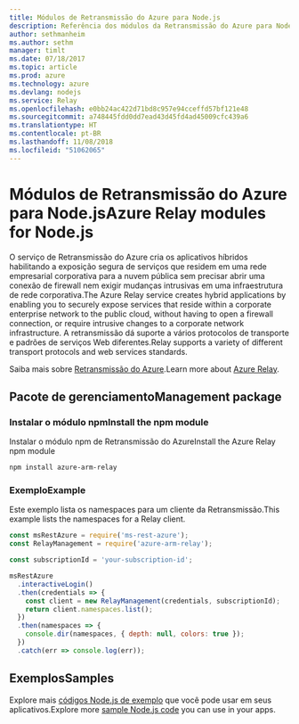 ```yaml
---
title: Módulos de Retransmissão do Azure para Node.js
description: Referência dos módulos da Retransmissão do Azure para Node.js
author: sethmanheim
ms.author: sethm
manager: timlt
ms.date: 07/18/2017
ms.topic: article
ms.prod: azure
ms.technology: azure
ms.devlang: nodejs
ms.service: Relay
ms.openlocfilehash: e0bb24ac422d71bd8c957e94cceffd57bf121e48
ms.sourcegitcommit: a748445fdd0dd7ead43d45fd4ad45009cfc439a6
ms.translationtype: HT
ms.contentlocale: pt-BR
ms.lasthandoff: 11/08/2018
ms.locfileid: "51062065"
---
```

# <a name="azure-relay-modules-for-nodejs"></a><span data-ttu-id="4b00d-103">Módulos de Retransmissão do Azure para Node.js</span><span class="sxs-lookup"><span data-stu-id="4b00d-103">Azure Relay modules for Node.js</span></span>

<span data-ttu-id="4b00d-104">O serviço de Retransmissão do Azure cria os aplicativos híbridos habilitando a exposição segura de serviços que residem em uma rede empresarial corporativa para a nuvem pública sem precisar abrir uma conexão de firewall nem exigir mudanças intrusivas em uma infraestrutura de rede corporativa.</span><span class="sxs-lookup"><span data-stu-id="4b00d-104">The Azure Relay service creates hybrid applications by enabling you to securely expose services that reside within a corporate enterprise network to the public cloud, without having to open a firewall connection, or require intrusive changes to a corporate network infrastructure.</span></span> <span data-ttu-id="4b00d-105">A retransmissão dá suporte a vários protocolos de transporte e padrões de serviços Web diferentes.</span><span class="sxs-lookup"><span data-stu-id="4b00d-105">Relay supports a variety of different transport protocols and web services standards.</span></span>

<span data-ttu-id="4b00d-106">Saiba mais sobre [Retransmissão do Azure](https://docs.microsoft.com/azure/service-bus-relay/relay-what-is-it).</span><span class="sxs-lookup"><span data-stu-id="4b00d-106">Learn more about [Azure Relay](https://docs.microsoft.com/azure/service-bus-relay/relay-what-is-it).</span></span>

## <a name="management-package"></a><span data-ttu-id="4b00d-107">Pacote de gerenciamento</span><span class="sxs-lookup"><span data-stu-id="4b00d-107">Management package</span></span>

### <a name="install-the-npm-module"></a><span data-ttu-id="4b00d-108">Instalar o módulo npm</span><span class="sxs-lookup"><span data-stu-id="4b00d-108">Install the npm module</span></span>

<span data-ttu-id="4b00d-109">Instalar o módulo npm de Retransmissão do Azure</span><span class="sxs-lookup"><span data-stu-id="4b00d-109">Install the Azure Relay npm module</span></span>

```bash
npm install azure-arm-relay
```

### <a name="example"></a><span data-ttu-id="4b00d-110">Exemplo</span><span class="sxs-lookup"><span data-stu-id="4b00d-110">Example</span></span>

<span data-ttu-id="4b00d-111">Este exemplo lista os namespaces para um cliente da Retransmissão.</span><span class="sxs-lookup"><span data-stu-id="4b00d-111">This example lists the namespaces for a Relay client.</span></span>

```javascript
const msRestAzure = require('ms-rest-azure');
const RelayManagement = require('azure-arm-relay');

const subscriptionId = 'your-subscription-id';

msRestAzure
  .interactiveLogin()
  .then(credentials => {
    const client = new RelayManagement(credentials, subscriptionId);
    return client.namespaces.list();
  })
  .then(namespaces => {
    console.dir(namespaces, { depth: null, colors: true });
  })
  .catch(err => console.log(err));
```

## <a name="samples"></a><span data-ttu-id="4b00d-112">Exemplos</span><span class="sxs-lookup"><span data-stu-id="4b00d-112">Samples</span></span>

<span data-ttu-id="4b00d-113">Explore mais [códigos Node.js de exemplo](https://azure.microsoft.com/resources/samples/?platform=nodejs) que você pode usar em seus aplicativos.</span><span class="sxs-lookup"><span data-stu-id="4b00d-113">Explore more [sample Node.js code](https://azure.microsoft.com/resources/samples/?platform=nodejs) you can use in your apps.</span></span>
